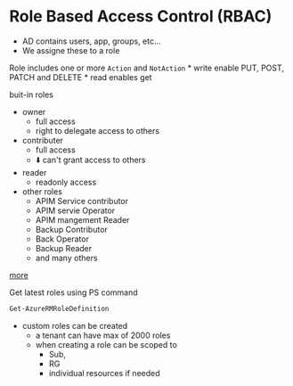# Role Based Access Control (RBAC)

* AD contains users, app, groups, etc...
* We assigne these to a role


Role includes one or more `Action` and `NotAction`
    * write enable PUT, POST, PATCH and DELETE
    * read enables get


buit-in roles
* owner
    * full access
    * right to delegate access to others
* contributer
    * full access
    * ⬇️ can't grant access to others
* reader
    * readonly access
* other roles
    * APIM Service contributor
    * APIM servie Operator
    * APIM mangement Reader
    * Backup Contributor
    * Back Operator
    * Backup Reader
    * and many others

[more](https://docs.microsoft.com/en-us/azure/role-based-access-control/built-in-roles)

Get latest roles using PS command

```ps1
Get-AzureRMRoleDefinition
```

* custom roles can be created
    * a tenant can have max of 2000 roles
    * when creating a role can be scoped to 
        * Sub, 
        * RG 
        * individual resources if needed